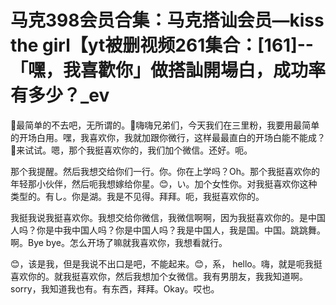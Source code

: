 # 马克398会员合集：马克搭讪会员—kiss the girl【yt被删视频261集合：[161]--「嘿，我喜歡你」做搭訕開場白，成功率有多少？_ev

🎼最简单的不去吧，无所谓的。🎼嗨嗨兄弟们，今天我们在三里粉，我要用最简单的开场白用。嘿，我喜欢你，我就加跟你微行，这样最最直白的开场白能不能成？🎼来试试。嗯，那个我挺喜欢你的，我们加个微信。还好。呃。

那个我提醒。然后我想交给你们一行。你。你在上学吗？Oh。那个我挺喜欢你的年轻那小伙伴，然后呃我想嫁给你星。😊，い。加个女性你。对我挺喜欢你这种类型的。有し。你是湖。我是不见得。拜拜。呃，我挺喜欢你的。

我挺我说我挺喜欢你。我想交给你微信，我微信啊啊，因为我挺喜欢你的。是中国人吗？你是中我中国人吗？你是中国人吗？我是中国人，我是国。中国。跳跳舞。啊。Bye bye。怎么开场了嘛就我喜欢你，我想看就行。

😊，该是我，但是我说不出口是吧，不能起来。😊，系， hello。嗨，就是呃我挺喜欢你的。就我挺喜欢你，然后我想加个女微信。我有男朋友，我我知道啊。sorry，我知道我也有。有东西，拜拜。Okay。哎也。

